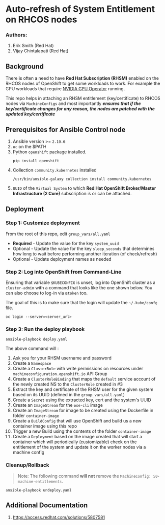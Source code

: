 # Auto-refresh of System Entitlement on RHCOS nodes

### Authors: 
1. Erik Smith (Red Hat)
2. Vijay Chintalapati (Red Hat)


## Background

There is often a need to have **Red Hat Subscription (RHSM)** enabled on the RHCOS nodes of OpenShift to get some workloads to work. For example the GPU workloads that require [NVIDIA GPU Operator](https://docs.nvidia.com/datacenter/kubernetes/openshift-on-gpu-install-guide/index.html#openshift-requirements) running.

This repo helps in attaching an RHSM entitlement (key/certificate) to RHCOS nodes via `MachineConfigs` and most importantly ***ensures that if the key/certificate changes for any reason, the nodes are patched with the updated key/certificate***

## Prerequisites for Ansible Control node

1. Ansible version >= `2.10.6`
2. `oc` on the $PATH
3. Python `openshift` package installed. 
   ```
   pip install openshift
   ```
4. Collection `community.kubernetes` installed 
   ``` 
   /usr/bin/ansible-galaxy collection install community.kubernetes
   ```
5. `UUID` of the `Virtual System` to which **Red Hat OpenShift Broker/Master Infrastructure (2 Core)** subscription is or can be attached.

## Deployment 

### Step 1: Customize deployment

From the root of this repo, edit `group_vars/all.yaml` 
* **Required** - Update the value for the key `system_uuid`
* Optional - Update the value for the key `sleep_seconds` that determines how long to wait before performing another iteration (of check/refresh)
* Optional - Update deployment names as needed

### Step 2: Log into OpenShift from Command-Line

Ensuring that variable `$KUBECONFIG` is unset, log into OpenShift cluster as a `cluster-admin` with a command that looks like the one shown below. You can also choose to log-in via a`token` too.

The goal of this is to make sure that the login will update the `~/.kube/confg` file.

```
oc login --server=<server_url>
```

### Step 3: Run the deploy playbook 

```
ansible-playbook deploy.yaml 
```

The above command will :
1. Ask you for your RHSM username and password
2. Create a `Namespace` 
3. Create a `ClusterRole` with write permissions on resources under `machineconfiguration.openshift.io` API Group
4. Create a `ClusterRoleBinding` that maps the `default` service account of the newly created NS to the `ClusterRole` created in #3
5. Extract the key and certificate of the RHSM user for the given system based on its UUID (defined in the `group_vars/all.yaml`)
6. Create a `Secret` using the extracted key, cert and the system's UUID
7. Create an `ImageStream` for the `ose-cli` image
8. Create an `ImageStream` for image to be created using the Dockerfile in folder `container-image`
9. Create a `BuildConfig` that will use OpenShift and build us a new container image using this repo
10. Trigger a new Build using the contents of the folder `container-image`
11. Create a `Deployment` based on the image created that will start a container which will periodically (customizable) check on the entitlement of the system and update it on the worker nodes via a machine config

### Cleanup/Rollback

> Note: The following command **will not** remove the `MachineConfig: 50-machine-entitlements`.

```
ansible-playbook undeploy.yaml 
```

## Additional Documentation
1. https://access.redhat.com/solutions/5807581

